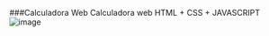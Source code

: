 ###Calculadora Web
Calculadora web HTML + CSS + JAVASCRIPT
![image](https://github.com/Gegeof/Calculadora-Web/assets/78177655/cd72de47-0730-40ca-90df-a6d9a6cfbc23)
